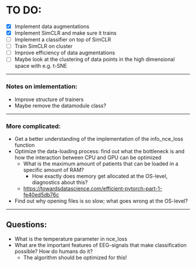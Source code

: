 # TO DO:

- [x] Implement data augmentations
- [x] Implement SimCLR and make sure it trains
- [ ] Implement a classifier on top of SimCLR
- [ ] Train SimCLR on cluster
- [ ] Improve efficiency of data augmentations
- [ ] Maybe look at the clustering of data points in the high dimensional space with e.g. t-SNE
----------------
### Notes on imlementation:
- Improve structure of trainers
- Maybe remove the datamodule class?
-------------------
### More complicated:
- Get a better understanding of the implementation of the info_nce_loss function
- Optimize the data-loading process: find out what the bottleneck is and how the interaction between CPU
  and GPU can be optimized
 	- What is the maximum amount of patients that can be loaded in a specific amount of RAM? 
 		- How exactly does memory get allocated at the OS-level, diagnostics about this?
    - https://towardsdatascience.com/efficient-pytorch-part-1-fe40ed5db76c 
- Find out why opening files is so slow; what goes wrong at the OS-level?

-----------------

## Questions:
- What is the temperature parameter in nce_loss
- What are the important features of EEG-signals that make classification possible? How do humans do it?
  - The algorithm should be optimized for this!